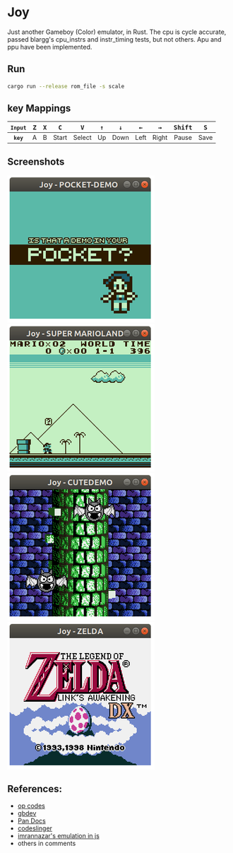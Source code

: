 # Joy

Just another Gameboy (Color) emulator, in Rust. The cpu is cycle accurate, passed blargg's cpu_instrs and instr_timing tests, but not others. Apu and ppu have been implemented. 

## Run

```sh
cargo run --release rom_file -s scale
```

## key Mappings

| `Input` | <kbd>Z</kbd> | <kbd>X</kbd> | <kbd>C</kbd> | <kbd>V</kbd> | <kbd>↑</kbd> | <kbd>↓</kbd> | <kbd>←</kbd> | <kbd>→</kbd> | <kbd>Shift</kbd> | <kbd>S</kbd> |
| :---: | :---: | :---: | :---: | :---: | :---: | :---: | :---: | :---: | :---: | :---: |
| **`key`** | A | B | Start | Select | Up | Down | Left | Right | Pause | Save |

## Screenshots

![pocket_demo](res/pocket_demo.png)
![mario](res/mario.png)
![cutedemo](res/cutedemo.png)
![zelda](res/zelda.png)

## References:

* [op codes](https://pastraiser.com/cpu/gameboy/gameboy_opcodes.html)
* [gbdev](https://gbdev.gg8.se/wiki/articles/Main_Page)
* [Pan Docs](http://problemkaputt.de/pandocs.htm)
* [codeslinger](http://www.codeslinger.co.uk/pages/projects/gameboy/beginning.html)
* [imrannazar's emulation in js](http://imrannazar.com/GameBoy-Emulation-in-JavaScript:-The-CPU)
* others in comments
